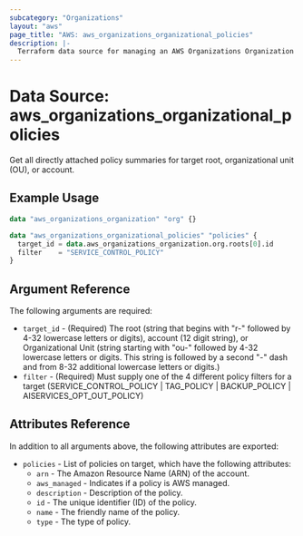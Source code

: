 ```yaml
---
subcategory: "Organizations"
layout: "aws"
page_title: "AWS: aws_organizations_organizational_policies"
description: |-
  Terraform data source for managing an AWS Organizations Organization Policies.
---
```


# Data Source: aws_organizations_organizational_policies

Get all directly attached policy summaries for target root, organizational unit (OU), or account.

## Example Usage

```terraform
data "aws_organizations_organization" "org" {}

data "aws_organizations_organizational_policies" "policies" {
  target_id = data.aws_organizations_organization.org.roots[0].id
  filter    = "SERVICE_CONTROL_POLICY"
}
```

## Argument Reference

The following arguments are required:

* `target_id` - (Required) The root (string that begins with "r-" followed by 4-32 lowercase letters or digits), account (12 digit string), or Organizational Unit (string starting with "ou-" followed by 4-32 lowercase letters or digits. This string is followed by a second "-" dash and from 8-32 additional lowercase letters or digits.)
* `filter` - (Required) Must supply one of the 4 different policy filters for a target (SERVICE_CONTROL_POLICY | TAG_POLICY | BACKUP_POLICY | AISERVICES_OPT_OUT_POLICY)

## Attributes Reference

In addition to all arguments above, the following attributes are exported:

* `policies` - List of policies on target, which have the following attributes:
    * `arn` - The Amazon Resource Name (ARN) of the account.
    * `aws_managed` - Indicates if a policy is AWS managed.
    * `description` - Description of the policy.
    * `id` - The unique identifier (ID) of the policy.
    * `name` - The friendly name of the policy.
    * `type` - The type of policy.
